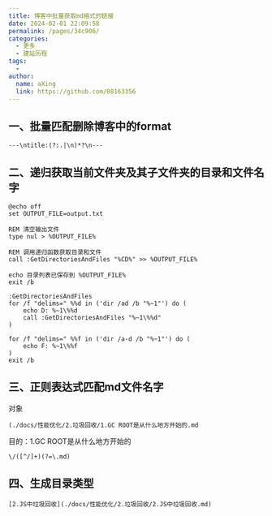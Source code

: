 ```yaml
---
title: 博客中批量获取md格式的链接
date: 2024-02-01 22:09:58
permalink: /pages/34c906/
categories:
  - 更多
  - 建站历程
tags:
  - 
author: 
  name: aXing
  link: https://github.com/08163356
---
```









## 一、批量匹配删除博客中的format

```
---\ntitle:(?:.|\n)*?\n---
```

## 二、递归获取当前文件夹及其子文件夹的目录和文件名字

```
@echo off
set OUTPUT_FILE=output.txt

REM 清空输出文件
type nul > %OUTPUT_FILE%

REM 调用递归函数获取目录和文件
call :GetDirectoriesAndFiles "%CD%" >> %OUTPUT_FILE%

echo 目录列表已保存到 %OUTPUT_FILE%
exit /b

:GetDirectoriesAndFiles
for /f "delims=" %%d in ('dir /ad /b "%~1"') do (
    echo D: %~1\%%d
    call :GetDirectoriesAndFiles "%~1\%%d"
)

for /f "delims=" %%f in ('dir /a-d /b "%~1"') do (
    echo F: %~1\%%f
)
exit /b
```

## 三、正则表达式匹配md文件名字

对象

```
(./docs/性能优化/2.垃圾回收/1.GC ROOT是从什么地方开始的.md
```

目的：1.GC ROOT是从什么地方开始的

```
\/([^/]+)(?=\.md)
```

## 四、生成目录类型

```
[2.JS中垃圾回收](./docs/性能优化/2.垃圾回收/2.JS中垃圾回收.md)
```

